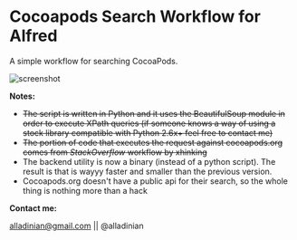 Cocoapods Search Workflow for Alfred
================================

A simple workflow for searching CocoaPods.

![screenshot](http://f.cl.ly/items/2e0b320I3V0L270g220X/Screen%20Shot%202013-04-11%20at%2012.26.46%20PM.png)

**Notes:**

- <del>The script is written in Python and it uses the BeautifulSoup module in order to execute XPath queries (if someone knows a way of using a stock library compatible with Python 2.6x+ feel free to contact me)</del>
- <del>The portion of code that executes the request against cocoapods.org comes from _StackOverflow_ workflow by xhinking</del>
- The backend utility is now a binary (instead of a python script). The result is that is wayyy faster and smaller than the previous version.
- Cocoapods.org doesn't have a public api for their search, so the whole thing is nothing more than a hack

**Contact me:**

alladinian@gmail.com || @alladinian
